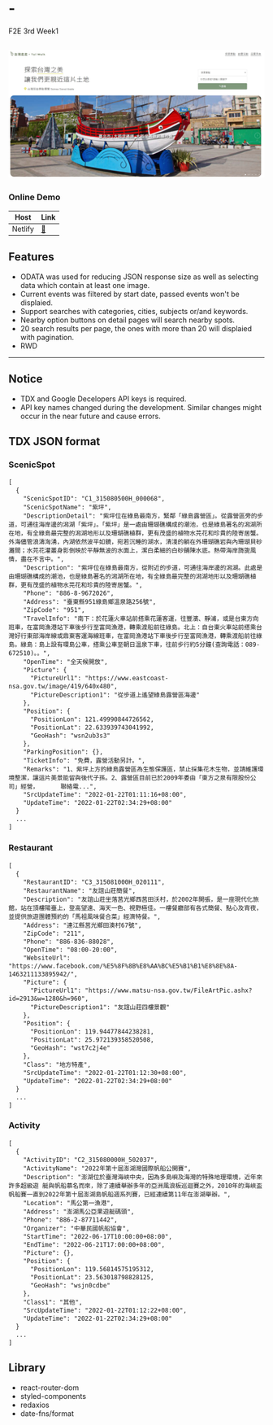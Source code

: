 # -
F2E 3rd Week1


## ![index page snap shot](./src/img/readmeImg.jpg)
### Online Demo
| Host   | Link                    |
| -------|:----------------------- |
| Netlify| [:link:][Netlify-Demo]  |

[Netlify-Demo]: https://awesome-curie-51e091.netlify.app/
## Features
- ODATA was used for reducing JSON response size as well as selecting data which contain at least one image.
- Current events was filtered by start date, passed events won't be displaied.
- Support searches with categories, cities, subjects or/and keywords.
- Nearby option buttons on detail pages will search nearby spots.
- 20 search results per page, the ones with more than 20 will displaied with pagination. 
- RWD 
---

## Notice
- TDX and Google Decelopers API keys is required.
- API key names changed during the development. Similar changes might occur in the near future and cause errors.

## TDX JSON format 
### ScenicSpot
```
[
  {
    "ScenicSpotID": "C1_315080500H_000068",
    "ScenicSpotName": "紫坪",
    "DescriptionDetail": "紫坪位在綠島最南方，緊鄰「綠島露營區」。從露營區旁的步道，可通往海岸邊的潟湖「紫坪」。「紫坪」是一處由珊瑚礁構成的潮池，也是綠島著名的潟湖所在地，有全綠島最完整的潟湖地形以及珊瑚礁植群，更有茂盛的植物水芫花和珍貴的陸寄居蟹。外海儘管浪濤洶湧，內湖依然波平如鏡，宛若沉睡的湖水，清淺的躺在外珊瑚礁岩與內珊瑚貝砂灘間；水芫花灌叢身影倒映於平靜無波的水面上，潔白柔細的白砂鋪陳水底。熱帶海岸旖旎風情，盡在不言中。",
    "Description": "紫坪位在綠島最南方，從附近的步道，可通往海岸邊的潟湖。此處是由珊瑚礁構成的潮池，也是綠島著名的潟湖所在地，有全綠島最完整的潟湖地形以及珊瑚礁植群，更有茂盛的植物水芫花和珍貴的陸寄居蟹。",
    "Phone": "886-8-9672026",
    "Address": "臺東縣951綠島鄉溫泉路256號",
    "ZipCode": "951",
    "TravelInfo": "南下：於花蓮火車站前搭乘花蓮客運，往豐濱、靜浦，或是台東方向班車，在富岡漁港站下車後步行至富岡漁港，轉乘渡船前往綠島。北上：自台東火車站前搭乘台灣好行東部海岸線或鼎東客運海線班車，在富岡漁港站下車後步行至富岡漁港，轉乘渡船前往綠島。綠島：島上設有環島公車，搭乘公車至朝日溫泉下車，往前步行約5分鐘(查詢電話：089-672510)。。",
    "OpenTime": "全天候開放",
    "Picture": {
      "PictureUrl1": "https://www.eastcoast-nsa.gov.tw/image/419/640x480",
      "PictureDescription1": "從步道上遙望綠島露營區海邊"
    },
    "Position": {
      "PositionLon": 121.49990844726562,
      "PositionLat": 22.633939743041992,
      "GeoHash": "wsn2ub3s3"
    },
    "ParkingPosition": {},
    "TicketInfo": "免費，露營活動另計。",
    "Remarks": "1、紫坪上方的綠島露營區為生態保護區，禁止採集花木生物，並請維護環境整潔，讓這片美景能留與後代子孫。2、露營區目前已於2009年委由「東方之泉有限股份公司」經營，      聯絡電...",
    "SrcUpdateTime": "2022-01-22T01:11:16+08:00",
    "UpdateTime": "2022-01-22T02:34:29+08:00"
  }
  ...
]
```
### Restaurant
```
[
  {
    "RestaurantID": "C3_315081000H_020111",
    "RestaurantName": "友誼山莊簡餐",
    "Description": "友誼山莊坐落莒光鄉西莒田沃村，於2002年開張，是一座現代化旅館，站在頂樓陽臺上，登高望遠、海天一色、視野極佳。一樓餐廳部有各式簡餐、點心及宵夜，並提供旅遊團體預約的「馬祖風味餐合菜」經濟特餐。",
    "Address": "連江縣莒光鄉田澳村67號",
    "ZipCode": "211",
    "Phone": "886-836-88028",
    "OpenTime": "08:00-20:00",
    "WebsiteUrl": "https://www.facebook.com/%E5%8F%8B%E8%AA%BC%E5%B1%B1%E8%8E%8A-1463211133895942/",
    "Picture": {
      "PictureUrl1": "https://www.matsu-nsa.gov.tw/FileArtPic.ashx?id=2913&w=1280&h=960",
      "PictureDescription1": "友誼山莊四樓景觀"
    },
    "Position": {
      "PositionLon": 119.94477844238281,
      "PositionLat": 25.972139358520508,
      "GeoHash": "wst7c2j4e"
    },
    "Class": "地方特產",
    "SrcUpdateTime": "2022-01-22T01:12:30+08:00",
    "UpdateTime": "2022-01-22T02:34:29+08:00"
  }
  ...
]
```
### Activity
```
[
  {
    "ActivityID": "C2_315080000H_502037",
    "ActivityName": "2022年第十屆澎湖灣國際帆船公開賽",
    "Description": "澎湖位於臺灣海峽中央，因為多島嶼及海灣的特殊地理環境，近年來許多超級遊 艇與帆船慕名而來，除了連續舉辦多年的亞洲風浪板巡迴賽之外，2010年的海峽盃帆船賽一直到2022年第十屆澎湖島帆船週系列賽，已經連續第11年在澎湖舉辦。",
    "Location": "馬公第一漁港",
    "Address": "澎湖馬公亞果遊艇碼頭",
    "Phone": "886-2-87711442",
    "Organizer": "中華民國帆船協會",
    "StartTime": "2022-06-17T10:00:00+08:00",
    "EndTime": "2022-06-21T17:00:00+08:00",
    "Picture": {},
    "Position": {
      "PositionLon": 119.56814575195312,
      "PositionLat": 23.563018798828125,
      "GeoHash": "wsjn0cdbe"
    },
    "Class1": "其他",
    "SrcUpdateTime": "2022-01-22T01:12:22+08:00",
    "UpdateTime": "2022-01-22T02:34:29+08:00"
  }
  ...
]
```
## Library
- react-router-dom
- styled-components
- redaxios
- date-fns/format
